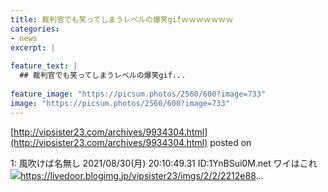 ```yaml
---
title: 裁判官でも笑ってしまうレベルの爆笑gifｗｗｗｗｗｗｗ
categories:
- news
excerpt: |
  
feature_text: |
  ## 裁判官でも笑ってしまうレベルの爆笑gif...
  
feature_image: "https://picsum.photos/2560/600?image=733"
image: "https://picsum.photos/2560/600?image=733"
---
```


[http://vipsister23.com/archives/9934304.html](http://vipsister23.com/archives/9934304.html)
posted on 

<!--more-->

1: 風吹けば名無し 2021/08/30(月) 20:10:49.31 ID:1YnBSui0M.net ワイはこれ ![](https://livedoor.blogimg.jp/vipsister23/imgs/e/8/e8a4325e.gifhttps://livedoor.blogimg.jp/vipsister23/imgs/d/e/def72fda.gif)https://livedoor.blogimg.jp/vipsister23/imgs/2/2/2212e88...
